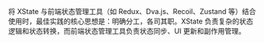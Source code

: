 将 XState 与前端状态管理工具（如 Redux、Dva.js、Recoil、Zustand 等）结合使用时，最佳实践的核心思想是：明确分工，各司其职。XState 负责复杂的状态逻辑和状态转换，而前端状态管理工具负责状态同步、UI 更新和副作用管理。
